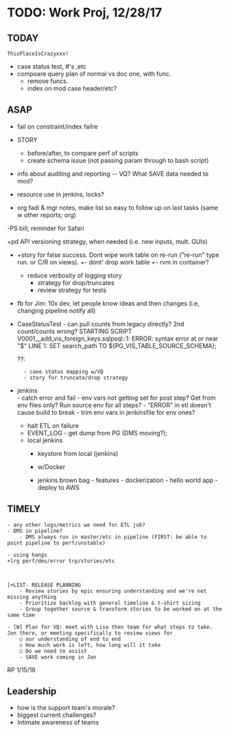 # TODO: Work Proj, 12/28/17

## TODAY

    ThisPlaceIsCrazyxxx!

- case status test, #'s ,etc
- compoare query plan of normal vs doc one, with func. 
    - remove funcs.
    - index on mod case header/etc?

## ASAP

- fail on constraint/index failre

- STORY

    - before/after, to compare perf of scripts
    - create schema issue (not passing param through to bash script)




- info about auditing and reporting -- VQ? What SAVE data needed to mod?

- resource use in jenkins, locks?

- org fadi & mgr notes, make list so easy to follow up on last tasks (same w other reports; org)


-PS bill; reminder for Safari
    
+pd API versioning strategy, when needed (i.e. new inputs, mult. GUIs)


- +story for false success. Dont wipe work table on re-run ("re-run" type run. or C/R on views).
    +- dont' drop work table
    +- rvm in container?
    - reduce verbosity of logging story
        - strategy for drop/truncates
        - review strategy for tests
    






- fb for Jim: 10x dev, let people know ideas and then changes (i.e, changing pipeline notify all)

    
    

- CaseStatusTest - can pull counts from legacy directly? 2nd count/counts wrong?
    STARTING SCRIPT V0001__add_vis_foreign_keys.sqlpsql:<stdin>:1: ERROR:  syntax error at or near "$"
LINE 1: SET search_path TO ${PG_VIS_TABLE_SOURCE_SCHEMA};

    ??:

        - caee status mapping w/VQ
        - story for truncate/drop strategy

- jenkins   
        - catch error and fail
        - env vars not getting set for post step? Get from env files only? Run source env for all steps?
        - "ERROR" in etl doesn't cause build to break
        - trim env vars in jenkinsfile for env ones?
    - halt ETL on failure
    - EVENT_LOG - get dump from PG (DMS moving?); 
    - local jenkins
        - keystore from local (jenkins)

        - w/Docker
        - jenkins brown bag
                - features
                    - dockerization
                - hello world app
                    - deploy to AWS


## TIMELY

    - any other logs/metrics we need for ETL job?
    - DMS in pipeline?
        - DMS always run in master/etc in pipeline (FIRST: be able to point pipeline to perf/unstable)

    - using hangs
    +lrg perf/dms/error trp/stories/etc

    

    [+LIST- RELEASE PLANNING
        - Review stories by epic ensuring understanding and we're not missing anything
        - Prioritize backlog with general timeline & t-shirt sizing
        - Group together source & transform stories to be worked on at the same time

    - [W] Plan for VQ: meet with Lisa then team for what steps to take. Jon there, or meeting specifically to review views for 
        ○ our understanding of end to end
        ○ How much work is left, how long will it take
        ○ Do we need to assist
        - SAVE work coming in Jan



RP 1/15/18


## Leadership

- how is the support team's morale?
- biggest current challenges?
- Intimate awareness of teams